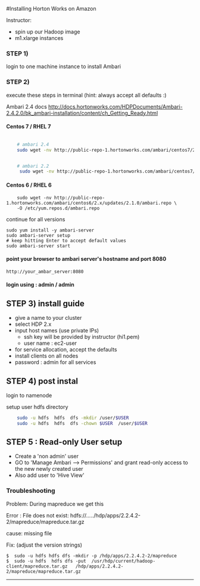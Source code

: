 #Installing Horton Works on Amazon

Instructor:

* spin up our Hadoop image
* m1.xlarge instances

### STEP 1) 
login to one machine instance to install Ambari


### STEP 2)
execute these steps in terminal (hint: always accept all defaults :)

Ambari 2.4 docs
http://docs.hortonworks.com/HDPDocuments/Ambari-2.4.2.0/bk_ambari-installation/content/ch_Getting_Ready.html

#### Centos 7  / RHEL 7
```bash

    # ambari 2.4
    sudo wget -nv http://public-repo-1.hortonworks.com/ambari/centos7/2.x/updates/2.4.2.0/ambari.repo -O /etc/yum.repos.d/ambari.repo


    # ambari 2.2
     sudo wget -nv http://public-repo-1.hortonworks.com/ambari/centos7/2.x/updates/2.2.2.0/ambari.repo  -O /etc/yum.repos.d/ambari.repo
```

#### Centos 6 / RHEL 6
```
    sudo wget -nv http://public-repo-1.hortonworks.com/ambari/centos6/2.x/updates/2.1.0/ambari.repo \
    -O /etc/yum.repos.d/ambari.repo    
```

continue for all versions

	sudo yum install -y ambari-server
	sudo ambari-server setup
    # keep hitting Enter to accept default values
	sudo ambari-server start

#### point your browser to ambari server's hostname and port 8080
	http://your_ambar_server:8080

#### login using : admin / admin 


## STEP 3) install guide

* give a name to your cluster
* select HDP 2.x
* input host names (use private IPs) 
  * ssh key will be provided by instructor  (hi1.pem)
  * user name : ec2-user
* for service allocation, accept the defaults
* install clients on all nodes
* password : admin for all services


## STEP 4) post instal
login to namenode

setup user hdfs directory

```bash
    sudo -u hdfs  hdfs  dfs -mkdir /user/$USER
    sudo -u hdfs  hdfs  dfs -chown $USER  /user/$USER
```


## STEP 5 : Read-only User setup
* Create a 'non admin' user
* GO to 'Manage Ambari --> Permissions' and grant read-only access to the new newly created user
* Also add user to 'Hive View'

### Troubleshooting

Problem:
During mapreduce we get this 

Error : File does not exist: hdfs://...../hdp/apps/2.2.4.2-2/mapreduce/mapreduce.tar.gz

cause: missing file

Fix: (adjust the version strings)

    $  sudo -u hdfs hdfs dfs -mkdir -p /hdp/apps/2.2.4.2-2/mapreduce
    $  sudo -u hdfs  hdfs dfs -put  /usr/hdp/current/hadoop-client/mapreduce.tar.gz   /hdp/apps/2.2.4.2-2/mapreduce/mapreduce.tar.gz
--------------
